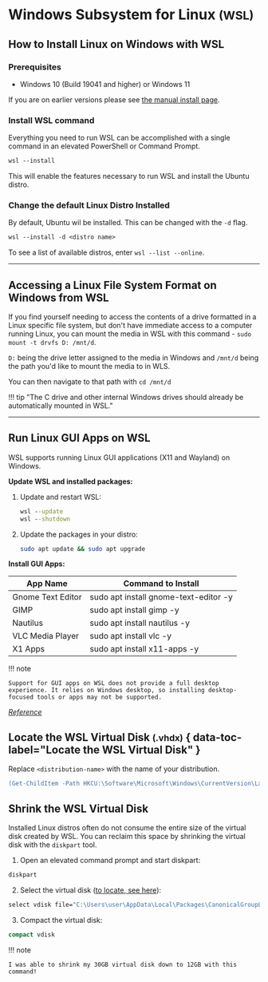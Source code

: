 # Windows Subsystem for Linux <small>(WSL)</small>

## How to Install Linux on Windows with WSL

### Prerequisites

- Windows 10 (Build 19041 and higher) or Windows 11

If you are on earlier versions please see [the manual install page](https://learn.microsoft.com/en-us/windows/wsl/install-manual).

### Install WSL command

Everything you need to run WSL can be accomplished with a single command in an elevated PowerShell or Command Prompt.

```ps
wsl --install
```

This will enable the features necessary to run WSL and install the Ubuntu distro.

### Change the default Linux Distro Installed

By default, Ubuntu wil be installed. This can be changed with the `-d` flag.

```ps
wsl --install -d <distro name>
```

To see a list of available distros, enter `wsl --list --online`.

---

## Accessing a Linux File System Format on Windows from WSL

If you find yourself needing to access the contents of a drive formatted in a Linux specific file system, but don't have immediate access to a computer running Linux, you can mount the media in WSL with this command - `sudo mount -t drvfs D: /mnt/d`.

`D:` being the drive letter assigned to the media in Windows and `/mnt/d` being the path you'd like to mount the media to in WLS. 

You can then navigate to that path with `cd /mnt/d`

!!! tip "The C drive and other internal Windows drives should already be automatically mounted in WSL."

---

## Run Linux GUI Apps on WSL

WSL supports running Linux GUI applications (X11 and Wayland) on Windows.

**Update WSL and installed packages:**

1. Update and restart WSL:</br>
    ```cmd
    wsl --update
    wsl --shutdown
    ```
2. Update the packages in your distro:</br>
    ```bash
    sudo apt update && sudo apt upgrade
    ```

**Install GUI Apps:**

| App Name                     | Command to Install
|----------------------------- |---------------------
| Gnome Text Editor            | sudo apt install gnome-text-editor -y
| GIMP                         | sudo apt install gimp -y
| Nautilus                     | sudo apt install nautilus -y
| VLC Media Player             | sudo apt install vlc -y
| X1 Apps                      | sudo apt install x11-apps -y

!!! note

    Support for GUI apps on WSL does not provide a full desktop experience. It relies on Windows desktop, so installing desktop-focused tools or apps may not be supported.

[*Reference*](https://learn.microsoft.com/en-us/windows/wsl/tutorials/gui-apps#run-linux-gui-apps)

## Locate the WSL Virtual Disk <small>(.vhdx)</small> { data-toc-label="Locate the WSL Virtual Disk" }

Replace `<distribution-name>` with the name of your distribution.

```ps
(Get-ChildItem -Path HKCU:\Software\Microsoft\Windows\CurrentVersion\Lxss | Where-Object { $_.GetValue("DistributionName") -eq '<distribution-name>' }).GetValue("BasePath") + "\ext4.vhdx"
```

## Shrink the WSL Virtual Disk

Installed Linux distros often do not consume the entire size of the virtual disk created by WSL. You can reclaim this space by shrinking the virtual disk with the `diskpart` tool.

1. Open an elevated command prompt and start diskpart:
```cmd
diskpart
```
2. Select the virtual disk ([to locate, see here](#locate-the-wsl-virtual-disk-vhdx)):
```cmd
select vdisk file="C:\Users\user\AppData\Local\Packages\CanonicalGroupLimited.Ubuntu_79rhkp1fndgsc\LocalState\ext4.vhdx"
```
3. Compact the virtual disk:
```cmd
compact vdisk
```

!!! note

    I was able to shrink my 30GB virtual disk down to 12GB with this command!